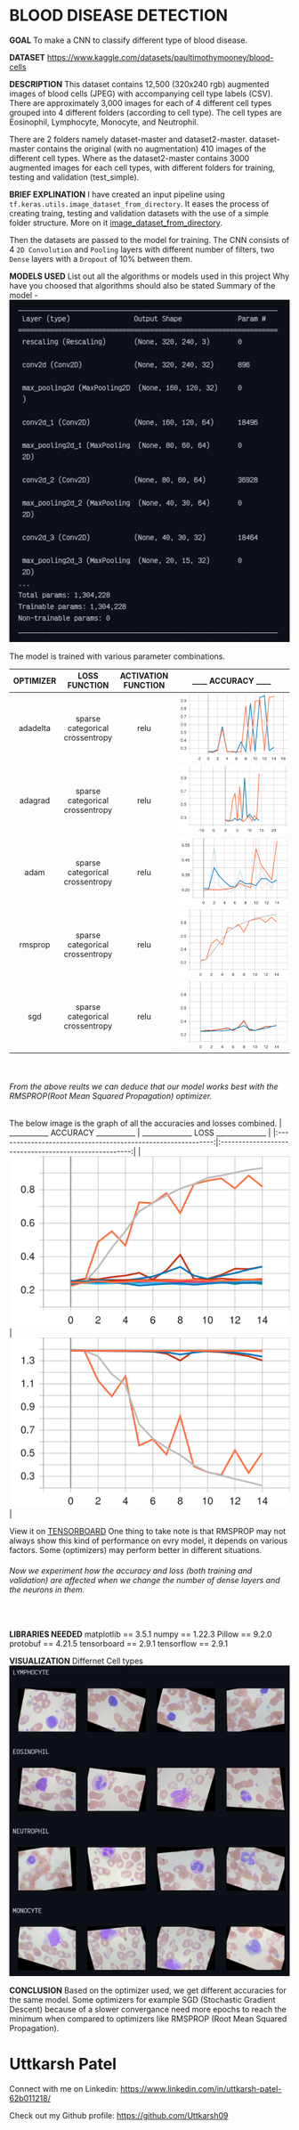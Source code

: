 # BLOOD DISEASE DETECTION

**GOAL**
To make a CNN to classify different type of blood disease.
<br>

**DATASET**
https://www.kaggle.com/datasets/paultimothymooney/blood-cells
<br>

**DESCRIPTION**
This dataset contains 12,500 (320x240 rgb) augmented images of blood cells (JPEG) with accompanying cell type labels (CSV). There are approximately 3,000 images for each of 4 different cell types grouped into 4 different folders (according to cell type). The cell types are Eosinophil, Lymphocyte, Monocyte, and Neutrophil.

There are 2 folders namely dataset-master and dataset2-master. dataset-master contains the original (with no augmentation) 410 images of the different cell types. Where as the dataset2-master contains 3000 augmented images for each cell types, with different folders for training, testing and validation (test_simple).
<br>

**BRIEF EXPLINATION**
I have created an input pipeline using `tf.keras.utils.image_dataset_from_directory`. It eases the process of creating traing, testing and validation datasets with the use of a simple folder structure. More on it [image_dataset_from_directory](https://www.tensorflow.org/api_docs/python/tf/keras/utils/image_dataset_from_directory).

Then the datasets are passed to the model for training. The CNN consists of 4 `2D Convolution` and `Pooling` layers with different number of filters, two `Dense` layers with a `Dropout` of 10% between them.
<br>

**MODELS USED**
List out all the algorithms or models used in this project Why have you choosed that algorithms should also be stated
Summary of the model -
![MODEL SUMMARY](../Images/model_summary.png)

The model is trained with various parameter combinations.


| OPTIMIZER |          LOSS FUNCTION          | ACTIVATION FUNCTION |                    <div style="width:200px">____ ACCURACY ____</div>           |         <div style="width:200px">_______ LOSS _______</div>                          |
|:---------:|:-------------------------------:|:-------------------:|:--------------------------------------------------------------------:|----------------------------------------------------------------------|
| adadelta  | sparse categorical crossentropy | relu                | ![ACCURACY](../Images/adadelta_scc_relu_accuracy.svg)                | ![LOSS](../Images/adadelta_scc_relu_loss.svg)                        |
| adagrad   | sparse categorical crossentropy | relu                | ![ACCURACY](../Images/adagrad_scc_relu_accuracy.svg)                 | ![LOSS](../Images/adagrad_scc_relu_loss.svg)                         |
| adam      | sparse categorical crossentropy | relu                | ![ACCURACY](../Images/adam_scc_relu_accuracy.svg)                    | ![LOSS](../Images/adam_scc_relu_loss.svg)                            |
| rmsprop   | sparse categorical crossentropy | relu                | ![ACCURACY](../Images/rmsprop_scc_relu_accuracy.svg)                 | ![LOSS](../Images/rmsprop_scc_relu_loss.svg)                         |
| sgd       | sparse categorical crossentropy | relu                | ![ACCURACY](../Images/sgd_scc_relu_accuracy.svg)                     | ![LOSS](../Images/sgd_scc_relu_loss.svg)                             |
<br>

###### From the above reults we can deduce that our model works best with the RMSPROP(Root Mean Squared Propagation) optimizer.
The below image is the graph of all the accuracies and losses combined.
|  ___________ ACCURACY ___________                            | ______________ LOSS ______________                                                  |
|:------------------------------------------------------------:|:-----------------------------------------------------:|
|  ![COMBINED ACCURACY](../Images/all_combined_accuracy.svg)   | ![COMBINED ACCURACY](../Images/all_combined_loss.svg) |

View it on [TENSORBOARD](https://tensorboard.dev/experiment/hnDJqaynRduP3bWTYSaYMw)
One thing to take note is that RMSPROP may not always show this kind of performance on evry model, it depends on various factors. Some (optimizers) may perform better in different situations.
<br>


###### Now we experiment how the accuracy and loss (both training and validation) are affected when we change the number of dense layers and the neurons in them.
<br>

**LIBRARIES NEEDED**
matplotlib == 3.5.1
numpy == 1.22.3
Pillow == 9.2.0
protobuf == 4.21.5
tensorboard == 2.9.1
tensorflow == 2.9.1
<br>

**VISUALIZATION**
Differnet Cell types
![CELL TYPES](../Images/cell_types.png)


**CONCLUSION**
Based on the optimizer used, we get different accuracies for the same model. Some optimizers for example SGD (Stochastic Gradient Descent) because of a slower convergance need more epochs to reach the minimum when compared to optimizers like RMSPROP (Root Mean Squared Propagation).

# Uttkarsh Patel

Connect with me on Linkedin: https://www.linkedin.com/in/uttkarsh-patel-62b011218/

Check out my Github profile: https://github.com/Uttkarsh09
